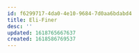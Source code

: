 ```yaml
---
id: f6299717-4da0-4e10-9684-7d0aa6bdabd4
title: Eli-Finer
desc: ''
updated: 1618765667637
created: 1618586769537
---
```


